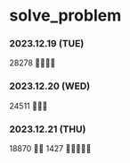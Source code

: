 # solve_problem
### 2023.12.19 (TUE)
28278 🩶🩶🩶🩶

### 2023.12.20 (WED)
24511 🩶🩶🩶

### 2023.12.21 (THU)
18870 🩶🩶
1427 🩶🩶🩶🩶🩶
